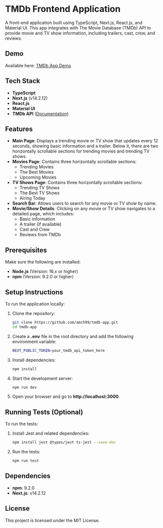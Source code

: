 # TMDb Frontend Application

A front-end application built using TypeScript, Next.js, React.js, and Material UI. This app integrates with The Movie Database (TMDb) API to provide movie and TV show information, including trailers, cast, crew, and reviews.

## Demo

Available here: [TMDb App Demo](https://amch99.github.io/tmdb-app/)

## Tech Stack

- **TypeScript**
- **Next.js** (v14.2.12)
- **React.js**
- **Material UI**
- **TMDb API** ([Documentation](https://www.themoviedb.org/documentation/api))

## Features

- **Main Page**: Displays a trending movie or TV show that updates every 12 seconds, showing basic information and a trailer. Below it, there are two horizontally scrollable sections for trending movies and trending TV shows.
- **Movies Page**: Contains three horizontally scrollable sections:
  - Trending Movies
  - The Best Movies
  - Upcoming Movies
- **TV Shows Page**: Contains three horizontally scrollable sections:
  - Trending TV Shows
  - The Best TV Shows
  - Airing Today
- **Search Bar**: Allows users to search for any movie or TV show by name.
- **Movie/Show Details**: Clicking on any movie or TV show navigates to a detailed page, which includes:
  - Basic information
  - A trailer (if available)
  - Cast and Crew
  - Reviews from TMDb

## Prerequisites

Make sure the following are installed:

- **Node.js** (Version: 16.x or higher)
- **npm** (Version: 9.2.0 or higher)

## Setup Instructions

To run the application locally:

1. Clone the repository:
   ```bash
   git clone https://github.com/amch99/tmdb-app.git
   cd tmdb-app
   ```
2. Create a **.env** file in the root directory and add the following environment variable:
    ```bash
    NEXT_PUBLIC_TOKEN=your_tmdb_api_token_here
    ```
3. Install dependencies:
    ```bash
    npm install
    ```
4. Start the development server:
    ```bash
    npm run dev 
    ```
5. Open your browser and go to **http://localhost:3000**.

## Running Tests (Optional)

To run the tests:

1. Install Jest and related dependencies:
    ```bash
    npm install jest @types/jest ts-jest --save-dev
    ```
2. Run the tests:
    ```bash
    npm run test 
    ```

## Dependencies
- **npm**: 9.2.0
- **Next.js**: v14.2.12

## License
This project is licensed under the MIT License.